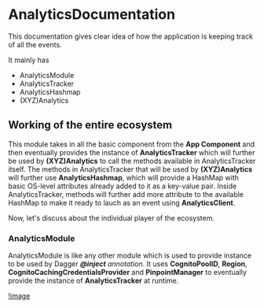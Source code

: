 # AnalyticsDocumentation

This documentation gives clear idea of how the application is keeping track of all the events.

It mainly has 

* AnalyticsModule
* AnalyticsTracker
* AnalyticsHashmap
* (XYZ)Analytics

## Working of the entire ecosystem

This module takes in all the basic component from the **App Component** and then eventually provides the 
instance of **AnalyticsTracker** which will further be used by **(XYZ)Analytics** to call the methods available in 
AnalyticsTracker itself. The methods in AnalyticsTracker that will be used by  **(XYZ)Analytics** will further use 
**AnalyticsHashmap**, which will provide a HashMap with basic OS-level attributes already added to it as a key-value pair. Inside AnalyticsTracker, methods will further add more attribute to the available HashMap to make it ready to lauch as an event using **AnalyticsClient**. 

Now, let's discuss about the individual player of the ecosystem. 

### AnalyticsModule

AnalyticsModule is like any other module which is used to provide instance to be used by Dagger ***@inject** annotation*.
It uses **CognitoPoolID**, **Region**, **CognitoCachingCredentialsProvider** and **PinpointManager** to eventually provide the instance of **AnalyticsTracker** at runtime. 

[!image](https://i.imgur.com/pWIJKcM.png)


